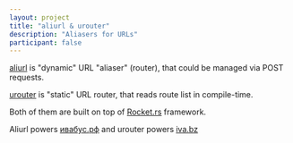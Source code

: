 ```yaml
---
layout: project
title: "aliurl & urouter"
description: "Aliasers for URLs"
participant: false
---
```


[aliurl](https://github.com/ivabus/aliurl) is "dynamic" URL "aliaser" (router), that could be managed via POST requests.

[urouter](https://github.com/ivabus/urouter) is "static" URL router, that reads route list in compile-time.

Both of them are built on top of [Rocket.rs](https://rocket.rs) framework.

Aliurl powers [ивабус.рф](https://ивабус.рф) and urouter powers [iva.bz](https://iva.bz)